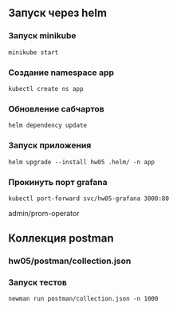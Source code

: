 ## Запуск через helm

### Запуск minikube
```shell
minikube start
```
### Создание namespace app
```shell
kubectl create ns app
```

### Обновление сабчартов
```shell
helm dependency update
```

### Запуск приложения
```shell
helm upgrade --install hw05 .helm/ -n app
```

### Прокинуть порт grafana
```shell
kubectl port-forward svc/hw05-grafana 3000:80
```
admin/prom-operator

## Коллекция postman
### hw05/postman/collection.json

### Запуск тестов
```shell
newman run postman/collection.json -n 1000
```

